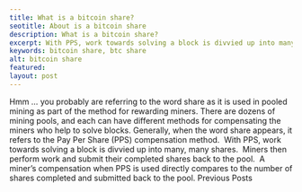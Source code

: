 ```yaml
---
title: What is a bitcoin share?
seotitle: About is a bitcoin share
description: What is a bitcoin share?
excerpt: With PPS, work towards solving a block is divvied up into many, many shares.
keywords: bitcoin share, btc share
alt: bitcoin share
featured: 
layout: post
---
```

Hmm … you probably are referring to the word share as it is used in pooled mining as part of the method for rewarding miners.
There are dozens of mining pools, and each can have different methods for compensating the miners who help to solve blocks.
Generally, when the word share appears, it refers to the Pay Per Share (PPS) compensation method.  With PPS, work towards solving a block is divvied up into many, many shares.  Miners then perform work and submit their completed shares back to the pool.  A miner’s compensation when PPS is used directly compares to the number of shares completed and submitted back to the pool.
Previous Posts
